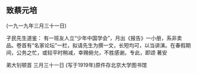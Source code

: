 ## 致蔡元培

(一九一九年三月三十一日)

孑民先生道鉴：
有一班友人立“少年中国学会”，月出《报告》一小册，系非卖品。卷首有“名家论坛”一栏，拟请先生为撰一文，长短均可，以当讲演。在春假期间，公务之忙，或较平时稍减，幸赐俯允，不胜感谢。专此，即颂
著安

弟大钊顿首
三月三十一日
(写于1919年)原件存北京大学图书馆

